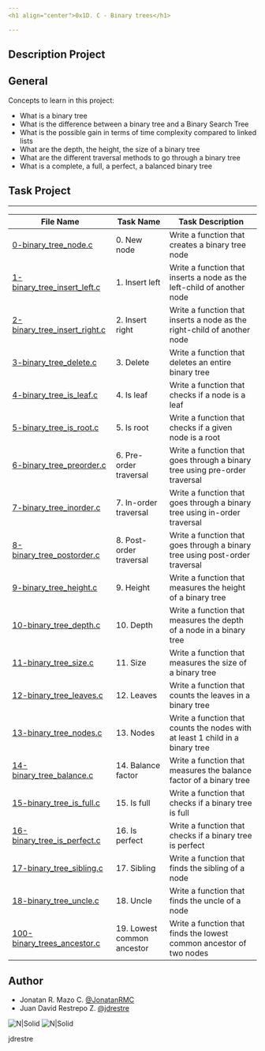 ```yaml
---
<h1 align="center">0x1D. C - Binary trees</h1>

---
```

## Description Project


## General
Concepts to learn in this project:

- What is a binary tree
- What is the difference between a binary tree and a Binary Search Tree
- What is the possible gain in terms of time complexity compared to linked lists
- What are the depth, the height, the size of a binary tree
- What are the different traversal methods to go through a binary tree
- What is a complete, a full, a perfect, a balanced binary tree

## Task Project
---
File Name|Task Name|Task Description
---|---|---
[0-binary_tree_node.c](https://github.com/MAZTRO/binary_trees/blob/master/0-binary_tree_node.c)|0. New node|Write a function that creates a binary tree node
[1-binary_tree_insert_left.c](https://github.com/MAZTRO/binary_trees/blob/master/1-binary_tree_insert_left.c)|1. Insert left|Write a function that inserts a node as the left-child of another node
[2-binary_tree_insert_right.c](https://github.com/MAZTRO/binary_trees/blob/master/2-binary_tree_insert_right.c)|2. Insert right|Write a function that inserts a node as the right-child of another node
[3-binary_tree_delete.c](https://github.com/MAZTRO/binary_trees/blob/master/3-binary_tree_delete.c)|3. Delete|Write a function that deletes an entire binary tree
[4-binary_tree_is_leaf.c](https://github.com/MAZTRO/binary_trees/blob/master/4-binary_tree_is_leaf.c)|4. Is leaf|Write a function that checks if a node is a leaf
[5-binary_tree_is_root.c](https://github.com/MAZTRO/binary_trees/blob/master/5-binary_tree_is_root.c)|5. Is root|Write a function that checks if a given node is a root
[6-binary_tree_preorder.c](https://github.com/MAZTRO/binary_trees/blob/master/6-binary_tree_preorder.c)|6. Pre-order traversal|Write a function that goes through a binary tree using pre-order traversal
[7-binary_tree_inorder.c](https://github.com/MAZTRO/binary_trees/blob/master/7-binary_tree_inorder.c)|7. In-order traversal|Write a function that goes through a binary tree using in-order traversal
[8-binary_tree_postorder.c](https://github.com/MAZTRO/binary_trees/blob/master/8-binary_tree_postorder.c)|8. Post-order traversal|Write a function that goes through a binary tree using post-order traversal
[9-binary_tree_height.c](https://github.com/MAZTRO/binary_trees/blob/master/9-binary_tree_height.c)|9. Height |Write a function that measures the height of a binary tree
[10-binary_tree_depth.c](https://github.com/MAZTRO/binary_trees/blob/master/10-binary_tree_depth.c)|10. Depth|Write a function that measures the depth of a node in a binary tree
[11-binary_tree_size.c](https://github.com/MAZTRO/binary_trees/blob/master/11-binary_tree_size.c)|11. Size|Write a function that measures the size of a binary tree
[12-binary_tree_leaves.c](https://github.com/MAZTRO/binary_trees/blob/master/12-binary_tree_leaves.c)|12. Leaves|Write a function that counts the leaves in a binary tree
[13-binary_tree_nodes.c](https://github.com/MAZTRO/binary_trees/blob/master/13-binary_tree_nodes.c)|13. Nodes|Write a function that counts the nodes with at least 1 child in a binary tree
[14-binary_tree_balance.c](https://github.com/MAZTRO/binary_trees/blob/master/14-binary_tree_balance.c)|14. Balance factor|Write a function that measures the balance factor of a binary tree
[15-binary_tree_is_full.c](https://github.com/MAZTRO/binary_trees/blob/master/15-binary_tree_is_full.c)|15. Is full|Write a function that checks if a binary tree is full
[16-binary_tree_is_perfect.c](https://github.com/MAZTRO/binary_trees/blob/master/16-binary_tree_is_perfect.c)|16. Is perfect|Write a function that checks if a binary tree is perfect
[17-binary_tree_sibling.c](https://github.com/MAZTRO/binary_trees/blob/master/17-binary_tree_sibling.c)|17. Sibling|Write a function that finds the sibling of a node
[18-binary_tree_uncle.c](https://github.com/MAZTRO/binary_trees/blob/master/18-binary_tree_uncle.c)|18. Uncle|Write a function that finds the uncle of a node
[100-binary_trees_ancestor.c](https://github.com/MAZTRO/binary_trees/blob/master/100-binary_trees_ancestor.c)|19. Lowest common ancestor|Write a function that finds the lowest common ancestor of two nodes


## Author

- Jonatan R. Mazo C. [@JonatanRMC](https://twitter.com/JonatanRMC)
- Juan David Restrepo Z. [@jdrestre](https://twitter.com/jdrestre)

![N|Solid](https://www.holbertonschool.com/holberton-logo.png) ![N|Solid](https://intranet.hbtn.io/assets/holberton-logo-coral-27055cb2f875eb10bf3b3942e52a24581bc0667695bdc856d4f08b469b678000.png)

jdrestre